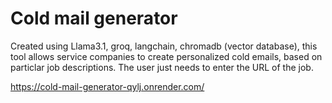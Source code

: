 # Cold mail generator
Created using Llama3.1, groq, langchain, chromadb (vector database), this tool allows service companies to create personalized cold emails, based on particlar job descriptions.
The user just needs to enter the URL of the job.

https://cold-mail-generator-qylj.onrender.com/ 
